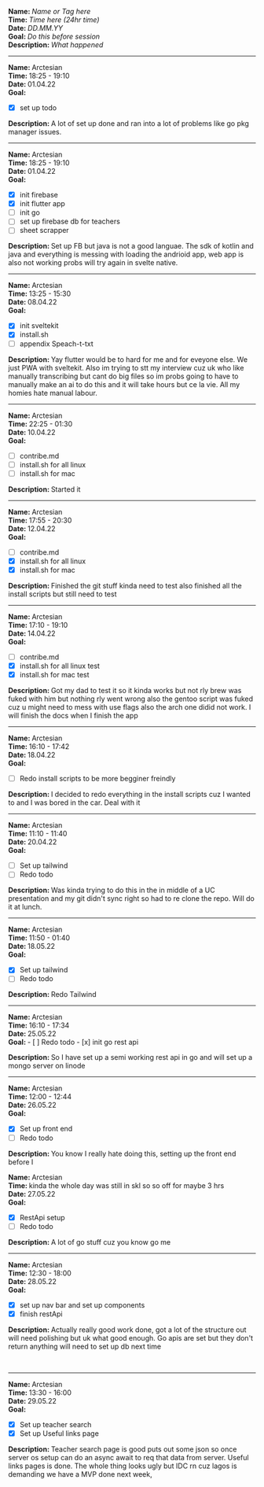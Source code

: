 <strong>Name: </strong><em>Name or Tag here</em>
<br>
<strong>Time: </strong> <em>Time here (24hr time)</em>
<br>
<strong>Date: </strong> <em>DD.MM.YY</em>
<br>
<strong>Goal: </strong> <em>Do this before session </em>
<br>
<strong>Description: </strong> <em>What happened</em>

<hr>

<strong>Name: </strong> Arctesian
<br>
<strong>Time: </strong> 18:25 - 19:10
<br>
<strong>Date: </strong> 01.04.22
<br>
<strong>Goal: </strong>

- [x] set up todo
      <br>

<strong>Description: </strong>
A lot of set up done and ran into a lot of problems like go pkg manager issues.

<hr>

<strong>Name: </strong> Arctesian
<br>
<strong>Time: </strong> 18:25 - 19:10
<br>
<strong>Date: </strong> 01.04.22
<br>
<strong>Goal: </strong>

- [x] init firebase
- [x] init flutter app
- [ ] init go
- [ ] set up firebase db for teachers
- [ ] sheet scrapper
      <br>

<strong>Description: </strong>
Set up FB but java is not a good languae. The sdk of kotlin and java and everything is messing with loading the andrioid app, web app is also not working probs will try again in svelte native.

<hr>

<strong>Name: </strong> Arctesian
<br>
<strong>Time: </strong> 13:25 - 15:30
<br>
<strong>Date: </strong> 08.04.22
<br>
<strong>Goal: </strong>

- [x] init sveltekit
- [x] install.sh
- [ ] appendix Speach-t-txt
      <br>

<strong>Description: </strong>
Yay flutter would be to hard for me and for eveyone else. We just PWA with sveltekit. Also im trying to stt my interview cuz uk who like manually transcribing but cant do big files so im probs going to have to manually make an ai to do this and it will take hours but ce la vie. All my homies hate manual labour.

<hr>

<strong>Name: </strong> Arctesian
<br>
<strong>Time: </strong> 22:25 - 01:30
<br>
<strong>Date: </strong> 10.04.22
<br>
<strong>Goal: </strong>

- [ ] contribe.md
- [ ] install.sh for all linux
- [ ] install.sh for mac
      <br>

<strong>Description: </strong>
Started it

<hr>

<strong>Name: </strong> Arctesian
<br>
<strong>Time: </strong> 17:55 - 20:30
<br>
<strong>Date: </strong> 12.04.22
<br>
<strong>Goal: </strong>

- [ ] contribe.md
- [x] install.sh for all linux
- [x] install.sh for mac
      <br>

<strong>Description: </strong>
Finished the git stuff kinda need to test also finished all the install scripts but still need to test

<hr>

<strong>Name: </strong> Arctesian
<br>
<strong>Time: </strong> 17:10 - 19:10
<br>
<strong>Date: </strong> 14.04.22
<br>
<strong>Goal: </strong>

- [ ] contribe.md
- [x] install.sh for all linux test
- [x] install.sh for mac test
      <br>

<strong>Description: </strong>
Got my dad to test it so it kinda works but not rly brew was fuked with him but nothing rly went wrong also the gentoo script was fuked cuz u might need to mess with use flags also the arch one didid not work. I will finish the docs when I finish the app

<hr>

<strong>Name: </strong> Arctesian
<br>
<strong>Time: </strong> 16:10 - 17:42
<br>
<strong>Date: </strong> 18.04.22
<br>
<strong>Goal: </strong>

- [ ] Redo install scripts to be more begginer freindly
      <br>

<strong>Description: </strong>
I decided to redo everything in the install scripts cuz I wanted to and I was bored in the car. Deal with it

<hr>

<strong>Name: </strong> Arctesian
<br>
<strong>Time: </strong> 11:10 - 11:40
<br>
<strong>Date: </strong> 20.04.22
<br>
<strong>Goal: </strong>

- [ ] Set up tailwind
- [ ] Redo todo
      <br>

<strong>Description: </strong>
Was kinda trying to do this in the in middle of a UC presentation and my git didn't sync right so had to re clone the repo. Will do it at lunch.

<hr>

<strong>Name: </strong> Arctesian
<br>
<strong>Time: </strong> 11:50 - 01:40
<br>
<strong>Date: </strong> 18.05.22
<br>
<strong>Goal: </strong>

- [x] Set up tailwind
- [ ] Redo todo

<strong>Description: </strong>
Redo Tailwind

<hr>
<strong>Name: </strong> Arctesian
<br>
<strong>Time: </strong> 16:10 - 17:34
<br>
<strong>Date: </strong> 25.05.22
<br>
<strong>Goal: </strong>
- [ ] Redo todo 
- [x] init go rest api
<br>

<strong>Description: </strong>
So I have set up a semi working rest api in go and will set up a mongo server on linode

<hr>

<strong>Name: </strong> Arctesian
<br>
<strong>Time: </strong> 12:00 - 12:44
<br>
<strong>Date: </strong> 26.05.22
<br>
<strong>Goal: </strong>

- [x] Set up front end
- [ ] Redo todo

<strong>Description: </strong>
You know I really hate doing this, setting up the front end before I
<br>

<strong>Name: </strong> Arctesian
<br>
<strong>Time: </strong> kinda the whole day was still in skl so so off for maybe 3 hrs
<br>
<strong>Date: </strong> 27.05.22
<br>
<strong>Goal: </strong>

- [x] RestApi setup
- [ ] Redo todo

<strong>Description: </strong>
A lot of go stuff cuz you know go me
<br>

<hr>
<strong>Name: </strong> Arctesian
<br>
<strong>Time: </strong> 12:30 - 18:00 
<br>
<strong>Date: </strong> 28.05.22
<br>
<strong>Goal: </strong>

- [x] set up nav bar and set up components
- [x] finish restApi

<strong>Description: </strong>
Actually really good work done, got a lot of the structure out will need polishing but uk what good enough. Go apis are set but they don't return anything will need to set up db next time

<br>
<hr>
<strong>Name: </strong> Arctesian
<br>
<strong>Time: </strong> 13:30 - 16:00
<br>
<strong>Date: </strong> 29.05.22
<br>
<strong>Goal: </strong>

- [x] Set up teacher search
- [x] Set up Useful links page

<strong>Description: </strong>
Teacher search page is good puts out some json so once server os setup can do an async await to req that data from server. Useful links pages is done. The whole thing looks ugly but IDC rn cuz lagos is demanding we have a MVP done next week,

<br>
